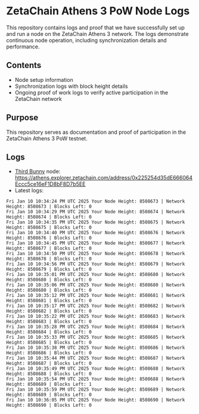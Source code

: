 # ZetaChain Athens 3 PoW Node Logs
This repository contains logs and proof that we have successfully set up and run a node on the ZetaChain Athens 3 network. The logs demonstrate continuous node operation, including synchronization details and performance.

## Contents
- Node setup information
- Synchronization logs with block height details
- Ongoing proof of work logs to verify active participation in the ZetaChain network

## Purpose
This repository serves as documentation and proof of participation in the ZetaChain Athens 3 PoW testnet.

## Logs

- [Third Bunny](https://thirdbunny.xyz/) node: https://athens.explorer.zetachain.com/address/0x225254d35dE666064Eccc5ce16eF1D8bF8D7b5EE
- Latest logs:
```
Fri Jan 10 10:34:24 PM UTC 2025 Your Node Height: 8508673 | Network Height: 8508673 | Blocks Left: 0
Fri Jan 10 10:34:29 PM UTC 2025 Your Node Height: 8508674 | Network Height: 8508674 | Blocks Left: 0
Fri Jan 10 10:34:35 PM UTC 2025 Your Node Height: 8508675 | Network Height: 8508675 | Blocks Left: 0
Fri Jan 10 10:34:40 PM UTC 2025 Your Node Height: 8508676 | Network Height: 8508676 | Blocks Left: 0
Fri Jan 10 10:34:45 PM UTC 2025 Your Node Height: 8508677 | Network Height: 8508677 | Blocks Left: 0
Fri Jan 10 10:34:50 PM UTC 2025 Your Node Height: 8508678 | Network Height: 8508678 | Blocks Left: 0
Fri Jan 10 10:34:56 PM UTC 2025 Your Node Height: 8508679 | Network Height: 8508679 | Blocks Left: 0
Fri Jan 10 10:35:01 PM UTC 2025 Your Node Height: 8508680 | Network Height: 8508680 | Blocks Left: 0
Fri Jan 10 10:35:06 PM UTC 2025 Your Node Height: 8508680 | Network Height: 8508680 | Blocks Left: 0
Fri Jan 10 10:35:12 PM UTC 2025 Your Node Height: 8508681 | Network Height: 8508681 | Blocks Left: 0
Fri Jan 10 10:35:17 PM UTC 2025 Your Node Height: 8508682 | Network Height: 8508682 | Blocks Left: 0
Fri Jan 10 10:35:22 PM UTC 2025 Your Node Height: 8508683 | Network Height: 8508683 | Blocks Left: 0
Fri Jan 10 10:35:28 PM UTC 2025 Your Node Height: 8508684 | Network Height: 8508684 | Blocks Left: 0
Fri Jan 10 10:35:33 PM UTC 2025 Your Node Height: 8508685 | Network Height: 8508685 | Blocks Left: 0
Fri Jan 10 10:35:38 PM UTC 2025 Your Node Height: 8508686 | Network Height: 8508686 | Blocks Left: 0
Fri Jan 10 10:35:44 PM UTC 2025 Your Node Height: 8508687 | Network Height: 8508687 | Blocks Left: 0
Fri Jan 10 10:35:49 PM UTC 2025 Your Node Height: 8508688 | Network Height: 8508688 | Blocks Left: 0
Fri Jan 10 10:35:54 PM UTC 2025 Your Node Height: 8508688 | Network Height: 8508689 | Blocks Left: 1
Fri Jan 10 10:35:59 PM UTC 2025 Your Node Height: 8508689 | Network Height: 8508689 | Blocks Left: 0
Fri Jan 10 10:36:05 PM UTC 2025 Your Node Height: 8508690 | Network Height: 8508690 | Blocks Left: 0
```
